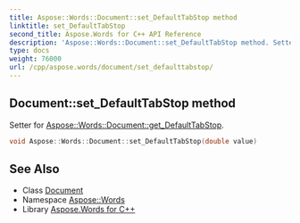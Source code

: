 ```yaml
---
title: Aspose::Words::Document::set_DefaultTabStop method
linktitle: set_DefaultTabStop
second_title: Aspose.Words for C++ API Reference
description: 'Aspose::Words::Document::set_DefaultTabStop method. Setter for Aspose::Words::Document::get_DefaultTabStop in C++.'
type: docs
weight: 76000
url: /cpp/aspose.words/document/set_defaulttabstop/
---
```

## Document::set_DefaultTabStop method


Setter for [Aspose::Words::Document::get_DefaultTabStop](../get_defaulttabstop/).

```cpp
void Aspose::Words::Document::set_DefaultTabStop(double value)
```

## See Also

* Class [Document](../)
* Namespace [Aspose::Words](../../)
* Library [Aspose.Words for C++](../../../)

